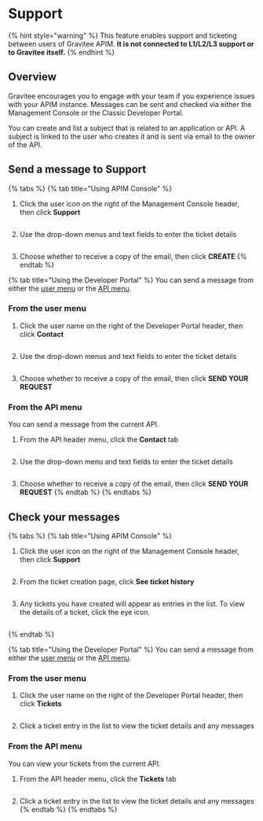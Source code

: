 # Support

{% hint style="warning" %}
This feature enables support and ticketing between users of Gravitee APIM. **It is not connected to L1/L2/L3 support or to Gravitee itself.**
{% endhint %}

## Overview

Gravitee encourages you to engage with your team if you experience issues with your APIM instance. Messages can be sent and checked via either the Management Console or the Classic Developer Portal.

You can create and list a subject that is related to an application or API. A subject is linked to the user who creates it and is sent via email to the owner of the API.

## Send a message to Support

{% tabs %}
{% tab title="Using APIM Console" %}
1.  Click the user icon on the right of the Management Console header, then click **Support**&#x20;

    <figure><img src="../../.gitbook/assets/support_console menu (1).png" alt=""><figcaption></figcaption></figure>
2.  Use the drop-down menus and text fields to enter the ticket details

    <figure><img src="../../.gitbook/assets/support_console ticket (1).png" alt=""><figcaption></figcaption></figure>
3. Choose whether to receive a copy of the email, then click **CREATE**
{% endtab %}

{% tab title="Using the Developer Portal" %}
You can send a message from either the [user menu](support.md#from-the-user-menu) or the [API menu](support.md#from-the-api-menu).

### **From the user menu**

1.  Click the user name on the right of the Developer Portal header, then click **Contact**&#x20;

    <figure><img src="../../.gitbook/assets/support_portal menu (1).png" alt=""><figcaption></figcaption></figure>
2.  Use the drop-down menus and text fields to enter the ticket details&#x20;

    <figure><img src="../../.gitbook/assets/support_portal ticket (1).png" alt=""><figcaption></figcaption></figure>
3. Choose whether to receive a copy of the email, then click **SEND YOUR REQUEST**

### **From the API menu**

You can send a message from the current API.

1.  From the API header menu, click the **Contact** tab&#x20;

    <figure><img src="../../.gitbook/assets/support_api menu (1).png" alt=""><figcaption></figcaption></figure>
2.  Use the drop-down menu and text fields to enter the ticket details

    <figure><img src="../../.gitbook/assets/support_api ticket (1).png" alt=""><figcaption></figcaption></figure>
3. Choose whether to receive a copy of the email, then click **SEND YOUR REQUEST**
{% endtab %}
{% endtabs %}

## Check your messages

{% tabs %}
{% tab title="Using APIM Console" %}
1.  Click the user icon on the right of the Management Console header, then click **Support**&#x20;

    <figure><img src="../../.gitbook/assets/support_console menu (1).png" alt=""><figcaption></figcaption></figure>
2.  From the ticket creation page, click **See ticket history**&#x20;

    <figure><img src="../../.gitbook/assets/see tix history (1).png" alt=""><figcaption></figcaption></figure>
3.  Any tickets you have created will appear as entries in the list. To view the details of a ticket, click the eye icon.

    <figure><img src="../../.gitbook/assets/back to tix history (1).png" alt=""><figcaption></figcaption></figure>
{% endtab %}

{% tab title="Using the Developer Portal" %}
You can send a message from either the [user menu](support.md#from-the-user-menu-1) or the [API menu](support.md#from-the-api-menu-1).

### From the user menu

1.  Click the user name on the right of the Developer Portal header, then click **Tickets**&#x20;

    <figure><img src="../../.gitbook/assets/support_tix in portal (1).png" alt=""><figcaption></figcaption></figure>
2. Click a ticket entry in the list to view the ticket details and any messages

### From the API menu

You can view your tickets from the current API.

1.  From the API header menu, click the **Tickets** tab&#x20;

    <figure><img src="../../.gitbook/assets/support_tix from api (1).png" alt=""><figcaption></figcaption></figure>
2. Click a ticket entry in the list to view the ticket details and any messages
{% endtab %}
{% endtabs %}

